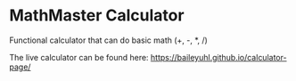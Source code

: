 # MathMaster Calculator

Functional calculator that can do basic math (+, -, *, /)

The live calculator can be found here: https://baileyuhl.github.io/calculator-page/
